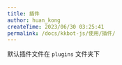 ```yaml
---
title: 插件
author: huan_kong
createTime: 2023/06/30 03:25:41
permalink: /docs/kkbot-js/使用/插件/
---
```


默认插件文件在 `plugins` 文件夹下
